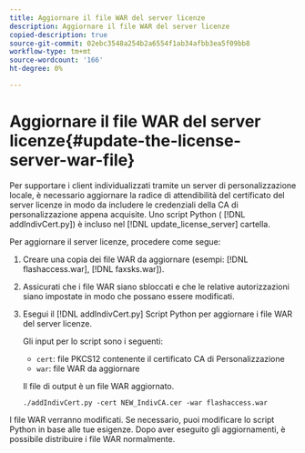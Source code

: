 ```yaml
---
title: Aggiornare il file WAR del server licenze
description: Aggiornare il file WAR del server licenze
copied-description: true
source-git-commit: 02ebc3548a254b2a6554f1ab34afbb3ea5f09bb8
workflow-type: tm+mt
source-wordcount: '166'
ht-degree: 0%

---
```


# Aggiornare il file WAR del server licenze{#update-the-license-server-war-file}

Per supportare i client individualizzati tramite un server di personalizzazione locale, è necessario aggiornare la radice di attendibilità del certificato del server licenze in modo da includere le credenziali della CA di personalizzazione appena acquisite. Uno script Python ( [!DNL addIndivCert.py]) è incluso nel [!DNL update_license_server] cartella.

Per aggiornare il server licenze, procedere come segue:

1. Creare una copia dei file WAR da aggiornare (esempi: [!DNL flashaccess.war], [!DNL faxsks.war]).
1. Assicurati che i file WAR siano sbloccati e che le relative autorizzazioni siano impostate in modo che possano essere modificati.
1. Esegui il [!DNL addIndivCert.py] Script Python per aggiornare i file WAR del server licenze.

   Gli input per lo script sono i seguenti:

   * `cert`: file PKCS12 contenente il certificato CA di Personalizzazione
   * `war`: file WAR da aggiornare

   Il file di output è un file WAR aggiornato.

   ```
   ./addIndivCert.py -cert NEW_IndivCA.cer -war flashaccess.war
   ```

I file WAR verranno modificati. Se necessario, puoi modificare lo script Python in base alle tue esigenze. Dopo aver eseguito gli aggiornamenti, è possibile distribuire i file WAR normalmente.
